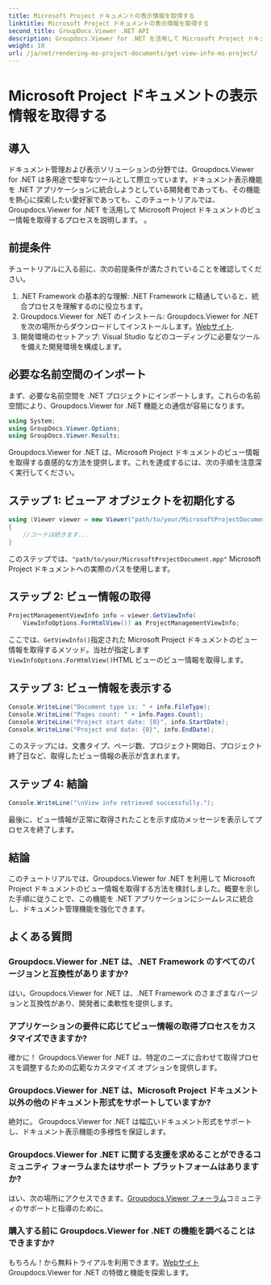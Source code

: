 ```yaml
---
title: Microsoft Project ドキュメントの表示情報を取得する
linktitle: Microsoft Project ドキュメントの表示情報を取得する
second_title: GroupDocs.Viewer .NET API
description: Groupdocs.Viewer for .NET を活用して Microsoft Project ドキュメントのビュー情報を簡単に取得するための包括的なチュートリアルをご覧ください。
weight: 10
url: /ja/net/rendering-ms-project-documents/get-view-info-ms-project/
---
```


# Microsoft Project ドキュメントの表示情報を取得する

## 導入
ドキュメント管理および表示ソリューションの分野では、Groupdocs.Viewer for .NET は多用途で堅牢なツールとして際立っています。ドキュメント表示機能を .NET アプリケーションに統合しようとしている開発者であっても、その機能を熱心に探索したい愛好家であっても、このチュートリアルでは、Groupdocs.Viewer for .NET を活用して Microsoft Project ドキュメントのビュー情報を取得するプロセスを説明します。 。
## 前提条件
チュートリアルに入る前に、次の前提条件が満たされていることを確認してください。
1. .NET Framework の基本的な理解: .NET Framework に精通していると、統合プロセスを理解するのに役立ちます。
2.  Groupdocs.Viewer for .NET のインストール: Groupdocs.Viewer for .NET を次の場所からダウンロードしてインストールします。[Webサイト](https://releases.groupdocs.com/viewer/net/).
3. 開発環境のセットアップ: Visual Studio などのコーディングに必要なツールを備えた開発環境を構成します。

## 必要な名前空間のインポート
まず、必要な名前空間を .NET プロジェクトにインポートします。これらの名前空間により、Groupdocs.Viewer for .NET 機能との通信が容易になります。

```csharp
using System;
using GroupDocs.Viewer.Options;
using GroupDocs.Viewer.Results;
```

Groupdocs.Viewer for .NET は、Microsoft Project ドキュメントのビュー情報を取得する直感的な方法を提供します。これを達成するには、次の手順を注意深く実行してください。
## ステップ 1: ビューア オブジェクトを初期化する
```csharp
using (Viewer viewer = new Viewer("path/to/your/MicrosoftProjectDocument.mpp"))
{
    //コードは続きます...
}
```
このステップでは、`"path/to/your/MicrosoftProjectDocument.mpp"` Microsoft Project ドキュメントへの実際のパスを使用します。
## ステップ 2: ビュー情報の取得
```csharp
ProjectManagementViewInfo info = viewer.GetViewInfo(
    ViewInfoOptions.ForHtmlView()) as ProjectManagementViewInfo;
```
ここでは、`GetViewInfo()`指定された Microsoft Project ドキュメントのビュー情報を取得するメソッド。当社が指定します`ViewInfoOptions.ForHtmlView()`HTML ビューのビュー情報を取得します。
## ステップ 3: ビュー情報を表示する
```csharp
Console.WriteLine("Document type is: " + info.FileType);
Console.WriteLine("Pages count: " + info.Pages.Count);
Console.WriteLine("Project start date: {0}", info.StartDate);
Console.WriteLine("Project end date: {0}", info.EndDate);
```
このステップには、文書タイプ、ページ数、プロジェクト開始日、プロジェクト終了日など、取得したビュー情報の表示が含まれます。
## ステップ 4: 結論
```csharp
Console.WriteLine("\nView info retrieved successfully.");
```
最後に、ビュー情報が正常に取得されたことを示す成功メッセージを表示してプロセスを終了します。

## 結論
このチュートリアルでは、Groupdocs.Viewer for .NET を利用して Microsoft Project ドキュメントのビュー情報を取得する方法を検討しました。概要を示した手順に従うことで、この機能を .NET アプリケーションにシームレスに統合し、ドキュメント管理機能を強化できます。
## よくある質問

### Groupdocs.Viewer for .NET は、.NET Framework のすべてのバージョンと互換性がありますか?

はい。Groupdocs.Viewer for .NET は、.NET Framework のさまざまなバージョンと互換性があり、開発者に柔軟性を提供します。

### アプリケーションの要件に応じてビュー情報の取得プロセスをカスタマイズできますか?

確かに！ Groupdocs.Viewer for .NET は、特定のニーズに合わせて取得プロセスを調整するための広範なカスタマイズ オプションを提供します。

### Groupdocs.Viewer for .NET は、Microsoft Project ドキュメント以外の他のドキュメント形式をサポートしていますか?

絶対に。 Groupdocs.Viewer for .NET は幅広いドキュメント形式をサポートし、ドキュメント表示機能の多様性を保証します。

### Groupdocs.Viewer for .NET に関する支援を求めることができるコミュニティ フォーラムまたはサポート プラットフォームはありますか?

はい、次の場所にアクセスできます。[Groupdocs.Viewer フォーラム](https://forum.groupdocs.com/c/viewer/9)コミュニティのサポートと指導のために。

### 購入する前に Groupdocs.Viewer for .NET の機能を調べることはできますか?

もちろん！から無料トライアルを利用できます。[Webサイト](https://releases.groupdocs.com/) Groupdocs.Viewer for .NET の特徴と機能を探索します。